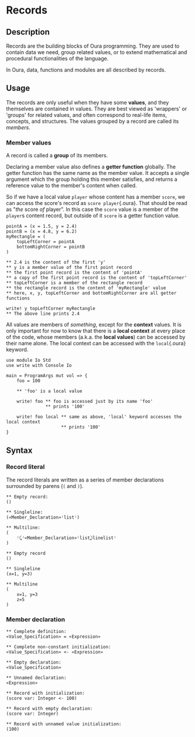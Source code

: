 # Records

## Description

Records are the building blocks of Oura programming.
They are used to contain data we need, group related values,
or to extend mathematical and procedural functionalities of the language.

In Oura, data, functions and modules are all described by records. 

## Usage

The records are only useful when they have some  **values**, and they themselves are contained in values.
They are best viewed as 'wrappers' or 'groups' for related values,
and often correspond to real-life items, concepts, and structures.
The values grouped by a record are called its *members*.

### Member values

A record is called a **group** of its members.

Declaring a member value also defines a **getter function** globally.
The getter function has the same name as the member value.
It accepts a single argument which the group holding this member satisfies,
and returns a reference value to the member's content when called. 

So if we have a local value `player` whose content has a member `score`, 
we can access the score's record as `score player`{.oura}.
That should be read as "*the* score *of* player".
In this case the `score` value is a member of the `player`s content record,
but outside of it `score` is a getter function value.

```{.oura caption="Member values and getters"}
pointA = (x = 1.5, y = 2.4)
pointB = (x = 4.8, y = 6.2)
myRectangle = (
    topLeftCorner = pointA
    bottomRightCorner = pointB
)

** 2.4 is the content of the first 'y'
** y is a member value of the first point record
** the first point record is the content of 'pointA'
** a copy of the first point record is the content of 'topLeftCorner'
** topLeftCorner is a member of the rectangle record
** the rectangle record is the content of 'myRectangle' value
** here, x, y, topLeftCorner and bottomRightCorner are all getter functions

write! y topLeftCorner myRectangle
** The above line prints 2.4
```

All values are members of *something*, except for the **context** values.
It is only important for now to know that there is a **local context** at every place of the code,
whose members (a.k.a. the **local values**) can be accessed by their name alone.
The local context can be accessed with the `local`{.oura} keyword.

```{.oura caption="Local values"}
use module Io Std
use write with Console Io

main = ProgramArgs mut vol => {
    foo = 100

    ** 'foo' is a local value

    write! foo ** foo is accessed just by its name 'foo'
               ** prints '100'

    write! foo local ** same as above, 'local' keyword accesses the local context
                     ** prints '100'
}
```

## Syntax

### Record literal
The record literals are written as a series of member declarations surrounded by parens (`(` and `)`).

```{.ouraspec caption="Syntax" }
** Empty record:
()

** Singleline:
(«Member_Declaration»⁽list⁾)

** Multiline:
(
    ⁽⤹⁾«Member_Declaration»⁽list⤸linelist⁾
)
```

```{.oura caption="Example"}
** Empty record
()

** Singleline
(x=1, y=3)

** Multiline
(
    x=1, y=3
    z=5
)
```

### Member declaration

```{.ouraspec caption="Syntax" }
** Complete definition:
«Value_Specification» = «Expression»

** Complete non-constant initialization:
«Value_Specification» <- «Expression»

** Empty declaration:
«Value_Specification»

** Unnamed declaration: 
«Expression»
```

```{.oura caption="Example" }
** Record with initialization:
(score var: Integer <- 100)

** Record with empty declaration:
(score var: Integer)

** Record with unnamed value initialization:
(100)
```